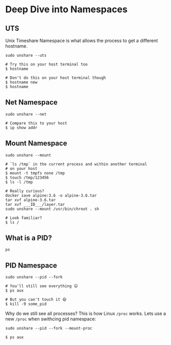 # Deep Dive into Namespaces

## UTS

Unix Timeshare Namespace is what allows the process to get
a different hostname.

```shell
sudo unshare --uts

# Try this on your host terminal too
$ hostname

# Don't do this on your host terminal though
$ hostname new
$ hostname
```

## Net Namespace

```shell
sudo unshare --net

# Compare this to your host
$ ip show addr
```

## Mount Namespace

```shell
sudo unshare --mount

# `ls /tmp` in the current process and within another terminal
# on your host
$ mount -t tmpfs none /tmp
$ touch /tmp/123456
$ ls -l /tmp
```

```shell
# Really curious?
docker save alpine:3.6 -o alpine-3.6.tar
tar xvf alpine-3.6.tar
tar xvf ___ID___/layer.tar
sudo unshare --mount /usr/bin/chroot . sh

# Look familiar?
$ ls /
```

## What is a PID?

```shell
ps
```

## PID Namespace

```shell
sudo unshare --pid --fork

# You'll still see everything 😮
$ ps aux

# But you can't touch it 😄
$ kill -9 some_pid
```

Why do we still see all processes? This is how Linux `/proc`
works. Lets use a new `/proc` when swithcing pid namespace:

```shell
sudo unshare --pid --fork --mount-proc

$ ps aux
```
